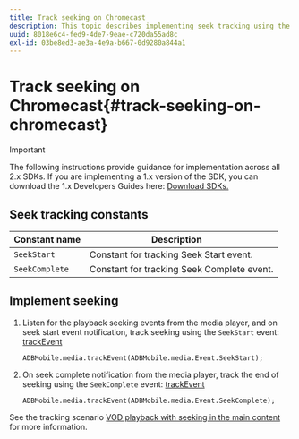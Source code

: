 ```yaml
---
title: Track seeking on Chromecast
description: This topic describes implementing seek tracking using the Media SDK on Chromecast.
uuid: 8018e6c4-fed9-4de7-9eae-c720da55ad8c
exl-id: 03be8ed3-ae3a-4e9a-b667-0d9280a844a1
---
```

# Track seeking on Chromecast{#track-seeking-on-chromecast}

>[!IMPORTANT]
>
>The following instructions provide guidance for implementation across all 2.x SDKs. If you are implementing a 1.x version of the SDK, you can download the 1.x Developers Guides here: [Download SDKs.](/help/sdk-implement/download-sdks.md)

## Seek tracking constants

|  Constant name  | Description&nbsp;&nbsp;&nbsp;&nbsp;  |
|---|---|
|  `SeekStart`  | Constant for tracking Seek Start event.  |
|  `SeekComplete`  | Constant for tracking Seek Complete event.  |

## Implement seeking

1. Listen for the playback seeking events from the media player, and on seek start event notification, track seeking using the `SeekStart` event: [trackEvent](https://adobe-marketing-cloud.github.io/media-sdks/reference/chromecast/ADBMobile.media.html#.trackEvent) 

     ```
     ADBMobile.media.trackEvent(ADBMobile.media.Event.SeekStart); 
     ```

1. On seek complete notification from the media player, track the end of seeking using the `SeekComplete` event: [trackEvent](https://adobe-marketing-cloud.github.io/media-sdks/reference/chromecast/ADBMobile.media.html#.trackEvent) 

    ```
    ADBMobile.media.trackEvent(ADBMobile.media.Event.SeekComplete); 
    ```

See the tracking scenario [VOD playback with seeking in the main content](/help/sdk-implement/tracking-scenarios/vod-seeking.md) for more information.
